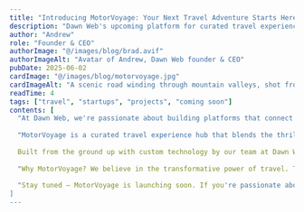 ```yaml
---
title: "Introducing MotorVoyage: Your Next Travel Adventure Starts Here"
description: "Dawn Web's upcoming platform for curated travel experiences around the globe"
author: "Andrew"
role: "Founder & CEO"
authorImage: "@/images/blog/brad.avif"
authorImageAlt: "Avatar of Andrew, Dawn Web founder & CEO"
pubDate: 2025-06-02
cardImage: "@/images/blog/motorvoyage.jpg"
cardImageAlt: "A scenic road winding through mountain valleys, shot from above"
readTime: 4
tags: ["travel", "startups", "projects", "coming soon"]
contents: [
  "At Dawn Web, we're passionate about building platforms that connect people to possibility. That’s why we’re excited to introduce our newest upcoming project: MotorVoyage — a travel platform designed for those who seek more than just destinations — they seek the journey itself.",
  
  "MotorVoyage is a curated travel experience hub that blends the thrill of discovery with local insight. From self-guided road trips across iconic landscapes to exclusive access to hidden gems, MotorVoyage will empower travelers to take control of their adventures — and love every mile of the way.",
  
  Built from the ground up with custom technology by our team at Dawn Web, MotorVoyage combines stunning design, intuitive usability, and powerful backend functionality. Travelers will be able to search, plan, and book travel experiences seamlessly — all within a platform tailored for mobile and desktop alike.",
  
  "Why MotorVoyage? We believe in the transformative power of travel. This platform is our way of making exploration more accessible, more personalized, and more sustainable. Whether you’re chasing sunsets on coastal highways or exploring mountain passes, MotorVoyage will help you do it better.",
  
  "Stay tuned — MotorVoyage is launching soon. If you're passionate about travel, storytelling, and building community through experience, this is one journey you’ll want to be part of.",
]
---
```

